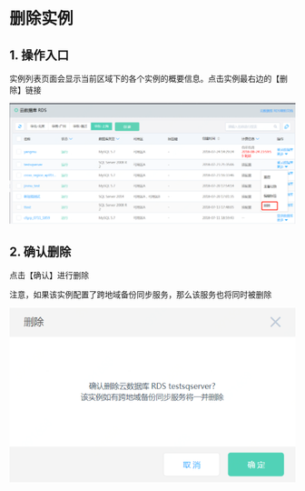 # 删除实例

## 1. 操作入口
实例列表页面会显示当前区域下的各个实例的概要信息。点击实例最右边的【删除】链接

![删除实例1](../../../../../image/RDS/Delete-Instance-1.png)

## 2. 确认删除
点击【确认】进行删除

注意，如果该实例配置了跨地域备份同步服务，那么该服务也将同时被删除

![删除实例2](../../../../../image/RDS/Delete-Instance-2.png)
